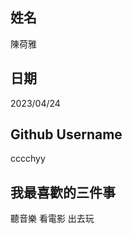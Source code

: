 姓名
----
陳荷雅

日期
----
2023/04/24

Github Username
---------------
cccchyy

我最喜歡的三件事
---------------
聽音樂 看電影 出去玩